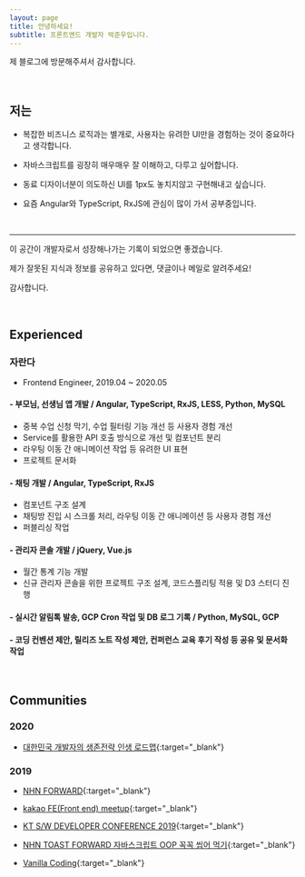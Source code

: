 ```yaml
---
layout: page
title: 안녕하세요!
subtitle: 프론트엔드 개발자 박준우입니다.
---
```


제 블로그에 방문해주셔서 감사합니다.

<br>

## 저는

- 복잡한 비즈니스 로직과는 별개로, 사용자는 유려한 UI만을 경험하는 것이 중요하다고 생각합니다.

- 자바스크립트를 굉장히 매우매우 잘 이해하고, 다루고 싶어합니다.

- 동료 디자이너분이 의도하신 UI를 1px도 놓치지않고 구현해내고 싶습니다.

- 요즘 Angular와 TypeScript, RxJS에 관심이 많이 가서 공부중입니다.

<br>

---



이 공간이 개발자로서 성장해나가는 기록이 되었으면 좋겠습니다.

제가 잘못된 지식과 정보를 공유하고 있다면, 댓글이나 메일로 알려주세요!

감사합니다.

<br>


## Experienced
<!-- - [Jaranda](https://jaranda.kr/){:target="_blank"} (Frontend Engineer, 2019.04 ~ ) -->
### 자란다
- Frontend Engineer, 2019.04 ~ 2020.05

#### - 부모님, 선생님 앱 개발 / Angular, TypeScript, RxJS, LESS, Python, MySQL
- 중복 수업 신청 막기, 수업 필터링 기능 개선 등 사용자 경험 개선
- Service를 활용한 API 호출 방식으로 개선 및 컴포넌트 분리
- 라우팅 이동 간 애니메이션 작업 등 유려한 UI 표현
- 프로젝트 문서화

#### - 채팅 개발 / Angular, TypeScript, RxJS
- 컴포넌트 구조 설계
- 채팅방 진입 시 스크롤 처리, 라우팅 이동 간 애니메이션 등 사용자 경험 개선
- 퍼블리싱 작업

#### - 관리자 콘솔 개발 / jQuery, Vue.js
- 월간 통계 기능 개발
- 신규 관리자 콘솔을 위한 프로젝트 구조 설계, 코드스플리팅 적용 및 D3 스터디 진행

#### - 실시간 알림톡 발송, GCP Cron 작업 및 DB 로그 기록 / Python, MySQL, GCP

#### - 코딩 컨벤션 제안, 릴리즈 노트 작성 제안, 컨퍼런스 교육 후기 작성 등 공유 및 문서화 작업

<br>

## Communities

### 2020

- [대한민국 개발자의 생존전략 인생 로드맵](https://www.onoffmix.com/event/205305){:target="_blank"}

### 2019

- [NHN FORWARD](https://forward.nhn.com/2019/seoul/){:target="_blank"}

- [kakao FE(Front end) meetup](https://tech.kakao.com/2019/10/24/kakao-fefront-end-meetup-2/){:target="_blank"}

- [KT S/W DEVELOPER CONFERENCE 2019](https://festa.io/events/344){:target="_blank"} 

- [NHN TOAST FORWARD 자바스크립트 OOP 꼭꼭 씹어 먹기](https://onoffmix.com/event/181202){:target="_blank"}

- [Vanilla Coding](https://www.vanillacoding.co/){:target="_blank"} 
